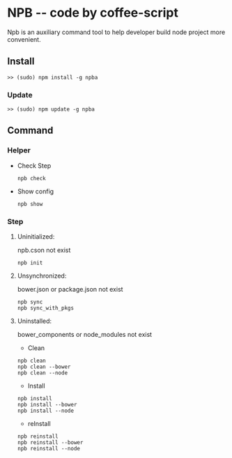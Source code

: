 # NPB -- code by coffee-script

Npb is an auxiliary command tool to help developer build node project more convenient.

## Install

    >> (sudo) npm install -g npba

### Update

    >> (sudo) npm update -g npba

## Command

### Helper

* Check Step

    ```
    npb check
    ```

* Show config

    ```
    npb show
    ```

### Step

1. Uninitialized:

    npb.cson not exist

    ```
    npb init
    ```

1. Unsynchronized:

    bower.json or package.json not exist

    ```
    npb sync
    npb sync_with_pkgs
    ```

1. Uninstalled:

    bower_components or node_modules not exist

    * Clean

    ```
    npb clean
    npb clean --bower
    npb clean --node
    ```

    * Install

    ```
    npb install
    npb install --bower
    npb install --node
    ```

    * reInstall

    ```
    npb reinstall
    npb reinstall --bower
    npb reinstall --node
    ```
